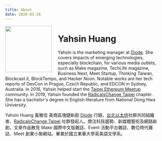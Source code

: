 ```yaml
---
title: About
date: 2020-05-26
---
```


<img src="/images/profile.jpg" style="height: 150px;float: left;margin-right: 20px;">

# Yahsin Huang

Yahsin is the marketing manager at [Diode](https://diode.io/). She covers impacts of emerging technologies, especially blockchain, for various media outlets, such as Make magazine, TechLife magazine, Business Next, Meet Startup, Thinking Taiwan, Blockcast.it, BlockTempo, and Hacker Noon. Notable works are her tech reports of DevCon in Prague, Czech Republic, and EDCON in Sydney, Australia. In 2016, Yahsin helped start the [Taipei Ethereum Meetup](https://www.meetup.com/Taipei-Ethereum-Meetup/) community. In 2019, Yahsin founded the [RadicalxChange Taipei](https://www.meetup.com/RadicalxChange-Taipei/) chapter. She has a bachelor's degree in English literature from National Dong Hwa University.

Yahsin Huang 黃雅信 美商區塊鏈新創 [Diode](https://diode.io/) 行銷，[台北以太坊](https://www.meetup.com/Taipei-Ethereum-Meetup/)社群共同組織者、[RadicalxChange Taipei](https://www.meetup.com/RadicalxChange-Taipei/) 社群發起人。關注科技趨勢、新媒體藝術及網路新創，文章作品散見 Make 國際中文版雜誌、Event 活動平台雜誌、數位時代雜誌、Meet 創業小聚網站。畢業於國立東華大學英美語文學系。



